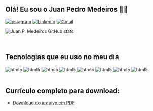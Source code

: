 ## Olá! Eu sou o Juan Pedro Medeiros 👨‍💻

[![Instagram](https://img.shields.io/badge/Instagram-E4405F?style=for-the-badge&logo=instagram&logoColor=white)](https://www.instagram.com/juanpmedeiros/) [![LinkedIn](https://img.shields.io/badge/LinkedIn-0077B5?style=for-the-badge&logo=linkedin&logoColor=white)](https://www.linkedin.com/in/juan-pedro-medeiros-a5272937/) [![Gmail](https://img.shields.io/badge/Gmail-D14836?style=for-the-badge&logo=gmail&logoColor=white)](mailto:jpedro.med@gmail.com)

![Juan P. Medeiros GitHub stats](https://github-readme-stats.vercel.app/api?username=juanpmedeiros&show_icons=true&theme=dracula)

<br/>

## Tecnologias que eu uso no meu dia

<div style = "display: inline_block">
    <img align="center" alt="html5" src="https://img.shields.io/badge/HTML5-E34F26?style=for-the-badge&logo=html5&logoColor=white" />
    <img align="center" alt="html5" src="https://img.shields.io/badge/CSS3-1572B6?style=for-the-badge&logo=css3&logoColor=white" />
    <img align="center" alt="html5" src="https://img.shields.io/badge/C%23-239120?style=for-the-badge&logo=c-sharp&logoColor=white" />
    <img align="center" alt="html5" src="https://img.shields.io/badge/.NET-5C2D91?style=for-the-badge&logo=.net&logoColor=white" />
    <img align="center" alt="html5" src="https://img.shields.io/badge/Bootstrap-563D7C?style=for-the-badge&logo=bootstrap&logoColor=white" />
    <img align="center" alt="html5" src="https://img.shields.io/badge/MySQL-00000F?style=for-the-badge&logo=mysql&logoColor=white" />
    <img align="center" alt="html5" src="https://img.shields.io/badge/Sass-CC6699?style=for-the-badge&logo=sass&logoColor=white" />
    <img align="center" alt="html5" src="https://img.shields.io/badge/Figma-F24E1E?style=for-the-badge&logo=figma&logoColor=white" />
</div><br/>

## Currículo completo para download:
- [Download do arquivo em PDF](https://www.dropbox.com/s/8r3p9r5viejb2c3/CURRICULO.pdf?dl=0)
